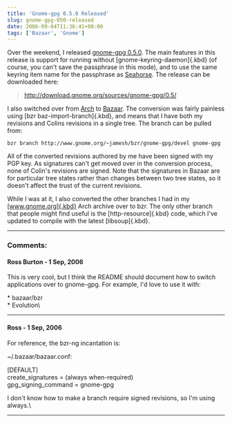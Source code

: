 ```yaml
---
title: 'Gnome-gpg 0.5.0 Released'
slug: gnome-gpg-050-released
date: 2006-09-04T11:36:41+08:00
tags: ['Bazaar', 'Gnome']
---
```


Over the weekend, I released [gnome-gpg
0.5.0](http://mail.gnome.org/archives/gnome-announce-list/2006-September/msg00002.html).
The main features in this release is support for running without
[gnome-keyring-daemon]{.kbd} (of course, you can\'t save the passphrase
in this mode), and to use the same keyring item name for the passphrase
as [Seahorse](http://seahorse.sourceforge.net/). The release can be
downloaded here:

> <http://download.gnome.org/sources/gnome-gpg/0.5/>

I also switched over from [Arch](http://www.gnuarch.org/) to
[Bazaar](http://www.bazaar-vcs.org/). The conversion was fairly painless
using [bzr baz-import-branch]{.kbd}, and means that I have both my
revisions and Colins revisions in a single tree. The branch can be
pulled from:

    bzr branch http://www.gnome.org/~jamesh/bzr/gnome-gpg/devel gnome-gpg

All of the converted revisions authored by me have been signed with my
PGP key. As signatures can\'t get moved over in the conversion process,
none of Colin\'s revisions are signed. Note that the signatures in
Bazaar are for particular tree states rather than changes between two
tree states, so it doesn\'t affect the trust of the current revisions.

While I was at it, I also converted the other branches I had in my
[www.gnome.org]{.kbd} Arch archive over to bzr. The only other branch
that people might find useful is the [http-resource]{.kbd} code, which
I\'ve updated to compile with the latest [libsoup]{.kbd}.

---
### Comments:
#### Ross Burton - <time datetime="2006-09-04 18:28:01">1 Sep, 2006</time>

This is very cool, but I think the README should document how to switch
applications over to gnome-gpg. For example, I\'d love to use it with:

\* bazaar/bzr\
\* Evolution\

---
#### Ross - <time datetime="2006-09-04 18:44:57">1 Sep, 2006</time>

For reference, the bzr-ng incantation is:

\~/.bazaar/bazaar.conf:

\[DEFAULT\]\
create\_signatures = (always when-required)\
gpg\_signing\_command = gnome-gpg

I don\'t know how to make a branch require signed revisions, so I\'m
using always.\

---
